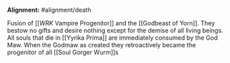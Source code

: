 **Alignment:** #alignment/death

Fusion of [[_WRK_ Vampire Progenitor]] and the [[Godbeast of Yorn]]. They bestow no gifts and desire nothing except for the demise of all living beings. All souls that die in [[Yyrika Prima]] are immediately consumed by the God Maw.
When the Godmaw as created they retroactively became the progenitor of all [[Soul Gorger Wurm]]s